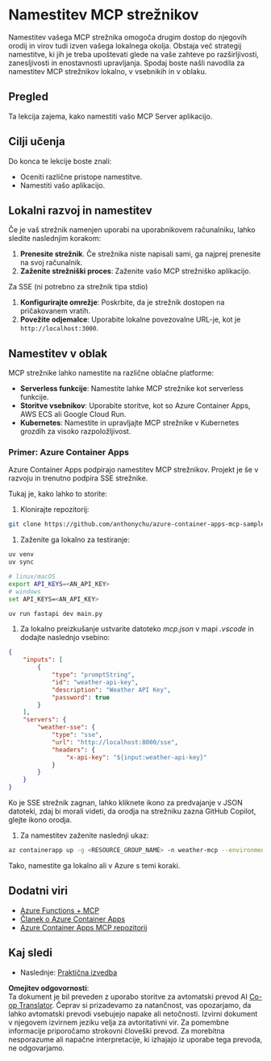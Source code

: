 <!--
CO_OP_TRANSLATOR_METADATA:
{
  "original_hash": "1d9dc83260576b76f272d330ed93c51f",
  "translation_date": "2025-07-04T19:13:19+00:00",
  "source_file": "03-GettingStarted/09-deployment/README.md",
  "language_code": "sl"
}
-->
# Namestitev MCP strežnikov

Namestitev vašega MCP strežnika omogoča drugim dostop do njegovih orodij in virov tudi izven vašega lokalnega okolja. Obstaja več strategij namestitve, ki jih je treba upoštevati glede na vaše zahteve po razširljivosti, zanesljivosti in enostavnosti upravljanja. Spodaj boste našli navodila za namestitev MCP strežnikov lokalno, v vsebnikih in v oblaku.

## Pregled

Ta lekcija zajema, kako namestiti vašo MCP Server aplikacijo.

## Cilji učenja

Do konca te lekcije boste znali:

- Oceniti različne pristope namestitve.
- Namestiti vašo aplikacijo.

## Lokalni razvoj in namestitev

Če je vaš strežnik namenjen uporabi na uporabnikovem računalniku, lahko sledite naslednjim korakom:

1. **Prenesite strežnik**. Če strežnika niste napisali sami, ga najprej prenesite na svoj računalnik.  
1. **Zaženite strežniški proces**: Zaženite vašo MCP strežniško aplikacijo.

Za SSE (ni potrebno za strežnik tipa stdio)

1. **Konfigurirajte omrežje**: Poskrbite, da je strežnik dostopen na pričakovanem vratih.  
1. **Povežite odjemalce**: Uporabite lokalne povezovalne URL-je, kot je `http://localhost:3000`.

## Namestitev v oblak

MCP strežnike lahko namestite na različne oblačne platforme:

- **Serverless funkcije**: Namestite lahke MCP strežnike kot serverless funkcije.  
- **Storitve vsebnikov**: Uporabite storitve, kot so Azure Container Apps, AWS ECS ali Google Cloud Run.  
- **Kubernetes**: Namestite in upravljajte MCP strežnike v Kubernetes grozdih za visoko razpoložljivost.

### Primer: Azure Container Apps

Azure Container Apps podpirajo namestitev MCP strežnikov. Projekt je še v razvoju in trenutno podpira SSE strežnike.

Tukaj je, kako lahko to storite:

1. Klonirajte repozitorij:

  ```sh
  git clone https://github.com/anthonychu/azure-container-apps-mcp-sample.git
  ```

1. Zaženite ga lokalno za testiranje:

  ```sh
  uv venv
  uv sync

  # linux/macOS
  export API_KEYS=<AN_API_KEY>
  # windows
  set API_KEYS=<AN_API_KEY>

  uv run fastapi dev main.py
  ```

1. Za lokalno preizkušanje ustvarite datoteko *mcp.json* v mapi *.vscode* in dodajte naslednjo vsebino:

  ```json
  {
      "inputs": [
          {
              "type": "promptString",
              "id": "weather-api-key",
              "description": "Weather API Key",
              "password": true
          }
      ],
      "servers": {
          "weather-sse": {
              "type": "sse",
              "url": "http://localhost:8000/sse",
              "headers": {
                  "x-api-key": "${input:weather-api-key}"
              }
          }
      }
  }
  ```

  Ko je SSE strežnik zagnan, lahko kliknete ikono za predvajanje v JSON datoteki, zdaj bi morali videti, da orodja na strežniku zazna GitHub Copilot, glejte ikono orodja.

1. Za namestitev zaženite naslednji ukaz:

  ```sh
  az containerapp up -g <RESOURCE_GROUP_NAME> -n weather-mcp --environment mcp -l westus --env-vars API_KEYS=<AN_API_KEY> --source .
  ```

Tako, namestite ga lokalno ali v Azure s temi koraki.

## Dodatni viri

- [Azure Functions + MCP](https://learn.microsoft.com/en-us/samples/azure-samples/remote-mcp-functions-dotnet/remote-mcp-functions-dotnet/)
- [Članek o Azure Container Apps](https://techcommunity.microsoft.com/blog/appsonazureblog/host-remote-mcp-servers-in-azure-container-apps/4403550)
- [Azure Container Apps MCP repozitorij](https://github.com/anthonychu/azure-container-apps-mcp-sample)

## Kaj sledi

- Naslednje: [Praktična izvedba](../../04-PracticalImplementation/README.md)

**Omejitev odgovornosti**:  
Ta dokument je bil preveden z uporabo storitve za avtomatski prevod AI [Co-op Translator](https://github.com/Azure/co-op-translator). Čeprav si prizadevamo za natančnost, vas opozarjamo, da lahko avtomatski prevodi vsebujejo napake ali netočnosti. Izvirni dokument v njegovem izvirnem jeziku velja za avtoritativni vir. Za pomembne informacije priporočamo strokovni človeški prevod. Za morebitna nesporazume ali napačne interpretacije, ki izhajajo iz uporabe tega prevoda, ne odgovarjamo.